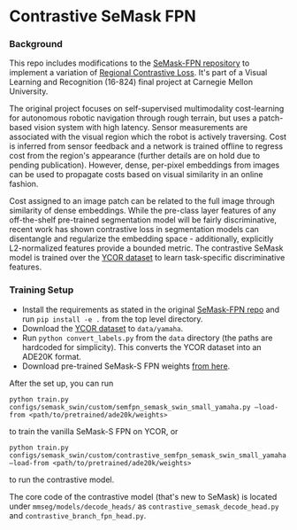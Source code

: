 # Contrastive SeMask FPN


### Background 
This repo includes modifications to the [SeMask-FPN repository](https://github.com/Picsart-AI-Research/SeMask-Segmentation) to implement a variation of [Regional Contrastive Loss](https://shikun.io/projects/regional-contrast). It's part of a Visual Learning and Recognition (16-824) final project at Carnegie Mellon University. 

The original project focuses on self-supervised multimodality cost-learning for autonomous robotic navigation through rough terrain, but uses a patch-based vision system with high latency. Sensor measurements are associated with the visual region which the robot is actively traversing. Cost is inferred from sensor feedback and a network is trained offline to regress cost from the region's appearance (further details are on hold due to pending publication). However, dense, per-pixel embeddings from images can be used to propagate costs based on visual similarity in an online fashion. 

Cost assigned to an image patch can be related to the full image through similarity of dense embeddings. While the pre-class layer features of any off-the-shelf pre-trained segmentation model will be fairly discriminative, recent work has shown contrastive loss in segmentation models can disentangle and regularize the embedding space - additionally, explicitly L2-normalized features provide a bounded metric. The contrastive SeMask model is trained over the [YCOR dataset](https://theairlab.org/yamaha-offroad-dataset/) to learn task-specific discriminative features. 

### Training Setup 

- Install the requirements as stated in the original [SeMask-FPN repo](https://github.com/Picsart-AI-Research/SeMask-Segmentation/tree/main/SeMask-FPN) and run `pip install -e .` from the top level directory. 
- Download the [YCOR dataset](https://theairlab.org/yamaha-offroad-dataset/) to `data/yamaha`. 
- Run `python convert_labels.py` from the `data` directory (the paths are hardcoded for simplicity). This converts the YCOR dataset into an ADE20K format. 
- Download pre-trained SeMask-S FPN weights [from here](https://github.com/Picsart-AI-Research/SeMask-Segmentation/tree/main/SeMask-FPN#ade20k). 

After the set up, you can run 
```
python train.py configs/semask_swin/custom/semfpn_semask_swin_small_yamaha.py —load-from <path/to/pretrained/ade20k/weights>
```
to train the vanilla SeMask-S FPN on YCOR, or 
```
python train.py configs/semask_swin/custom/contrastive_semfpn_semask_swin_small_yamaha.py —load-from <path/to/pretrained/ade20k/weights>
```
to run the contrastive model. 

The core code of the contrastive model (that's new to SeMask) is located under `mmseg/models/decode_heads/` as `contrastive_semask_decode_head.py` and `contrastive_branch_fpn_head.py`. 
